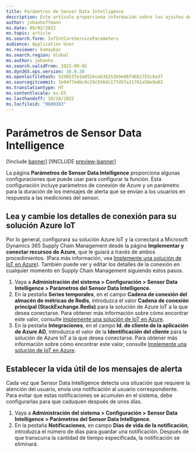```yaml
---
title: Parámetros de Sensor Data Intelligence
description: Este artículo proporciona información sobre los ajustes de configuración que están disponibles en la página de parámetros de Sensor Data Intelligence.
author: johanhoffmann
ms.date: 09/02/2022
ms.topic: article
ms.search.form: IoTIntCoreServiceParameters
audience: Application User
ms.reviewer: kamaybac
ms.search.region: Global
ms.author: johanho
ms.search.validFrom: 2022-09-02
ms.dyn365.ops.version: 10.0.30
ms.openlocfilehash: 5240537e3a6526ceb35253b9e68f46b1753c6a37
ms.sourcegitcommit: 3e04f7e4bc0c29c936dc177d5fa11761a58e9a02
ms.translationtype: HT
ms.contentlocale: es-ES
ms.lasthandoff: 10/18/2022
ms.locfileid: "9689383"
---
```

# <a name="sensor-data-intelligence-parameters"></a>Parámetros de Sensor Data Intelligence

[!include [banner](../includes/banner.md)]
[!INCLUDE [preview-banner](../includes/preview-banner.md)]
<!-- KFM: Preview until further notice -->

La página **Parámetros de Sensor Data Intelligence** proporciona algunas configuraciones que puede usar para configurar la función. Esta configuración incluye parámetros de conexión de Azure y un parámetro para la duración de los mensajes de alerta que se envían a los usuarios en respuesta a las mediciones del sensor.

## <a name="read-and-change-connection-details-for-your-azure-iot-solution"></a>Lea y cambie los detalles de conexión para su solución Azure IoT

Por lo general, configurará su solución Azure IoT y la conectará a Microsoft Dynamics 365 Supply Chain Management desde la página **Implementar y conectar recursos de Azure**, que le guiará a través de ambos procedimientos. (Para más información, vea [Implemente una solución de IoT en Azure](sdi-deploy-iot-solution-on-azure.md)). También puede ver y editar los detalles de la conexión en cualquier momento en Supply Chain Management siguiendo estos pasos.

1. Vaya a **Administración del sistema \> Configuración \> Sensor Data Intelligence \> Parámetros del Sensor Data Intelligence**.
1. En la pestaña **Series temporales**, en el campo **Cadena de conexión del almacén de métricas de Redis**, introduzca el valor **Cadena de conexión principal (StackExchange.Redis)** para la solución de Azure IoT a la que desea conectarse. Para obtener más información sobre cómo encontrar este valor, consulte [Implemente una solución de IoT en Azure](sdi-deploy-iot-solution-on-azure.md).
1. En la pestaña **Integraciones**, en el campo **Id. de cliente de la aplicación de Azure AD**, introduzca el valor de la **Identificación del cliente** para la solución de Azure IoT a la que desea conectarse. Para obtener más información sobre cómo encontrar este valor, consulte [Implemente una solución de IoT en Azure](sdi-deploy-iot-solution-on-azure.md).

## <a name="set-the-lifetime-of-alert-messages"></a>Establecer la vida útil de los mensajes de alerta

Cada vez que Sensor Data Intelligence detecta una situación que requiere la atención del usuario, envía una notificación al usuario correspondiente. Para evitar que estas notificaciones se acumulen en el sistema, debe configurarlas para que caduquen después de unos días.

1. Vaya a **Administración del sistema \> Configuración \> Sensor Data Intelligence \> Parámetros del Sensor Data Intelligence**.
1. En la pestaña **Notificaciones**, en campo **Días de vida de la notificación**, introduzca el número de días para guardar una notificación. Después de que transcurra la cantidad de tiempo especificada, la notificación se eliminará.
